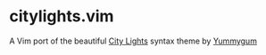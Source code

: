 # citylights.vim

A Vim port of the beautiful [City Lights](#https://citylights.xyz/) syntax theme by [Yummygum](#https://yummygum.com/)
